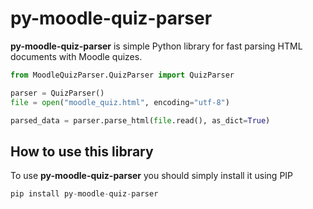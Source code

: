 # py-moodle-quiz-parser

**py-moodle-quiz-parser** is simple Python library for fast parsing HTML documents with Moodle quizes.
```python
from MoodleQuizParser.QuizParser import QuizParser

parser = QuizParser()
file = open("moodle_quiz.html", encoding="utf-8")

parsed_data = parser.parse_html(file.read(), as_dict=True)
```
## How to use this library

To use **py-moodle-quiz-parser** you should simply install it using PIP
```python
pip install py-moodle-quiz-parser
```
